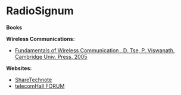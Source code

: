 # RadioSignum

**Books**

**Wireless Communications:**
* [Fundamentals of Wireless Communication , D. Tse, P. Viswanath, Cambridge Univ. Press, 2005](https://web.stanford.edu/~dntse/papers/book121004.pdf)


**Websites:**

* [ShareTechnote](https://www.sharetechnote.com/)
* [telecomHall FORUM](https://www.telecomhall.net/)
